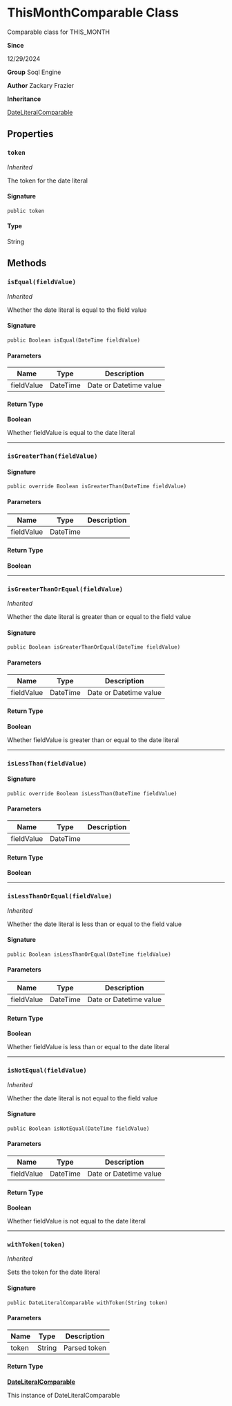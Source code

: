 # ThisMonthComparable Class

Comparable class for THIS_MONTH

**Since** 

12/29/2024

**Group** Soql Engine

**Author** Zackary Frazier

**Inheritance**

[DateLiteralComparable](DateLiteralComparable.md)

## Properties
### `token`

*Inherited*

The token for the date literal

#### Signature
```apex
public token
```

#### Type
String

## Methods
### `isEqual(fieldValue)`

*Inherited*

Whether the date literal is equal to the field value

#### Signature
```apex
public Boolean isEqual(DateTime fieldValue)
```

#### Parameters
| Name | Type | Description |
|------|------|-------------|
| fieldValue | DateTime | Date or Datetime value |

#### Return Type
**Boolean**

Whether fieldValue is equal to the date literal

---

### `isGreaterThan(fieldValue)`

#### Signature
```apex
public override Boolean isGreaterThan(DateTime fieldValue)
```

#### Parameters
| Name | Type | Description |
|------|------|-------------|
| fieldValue | DateTime |  |

#### Return Type
**Boolean**

---

### `isGreaterThanOrEqual(fieldValue)`

*Inherited*

Whether the date literal is greater than or equal to the field value

#### Signature
```apex
public Boolean isGreaterThanOrEqual(DateTime fieldValue)
```

#### Parameters
| Name | Type | Description |
|------|------|-------------|
| fieldValue | DateTime | Date or Datetime value |

#### Return Type
**Boolean**

Whether fieldValue is greater than or equal to the date literal

---

### `isLessThan(fieldValue)`

#### Signature
```apex
public override Boolean isLessThan(DateTime fieldValue)
```

#### Parameters
| Name | Type | Description |
|------|------|-------------|
| fieldValue | DateTime |  |

#### Return Type
**Boolean**

---

### `isLessThanOrEqual(fieldValue)`

*Inherited*

Whether the date literal is less than or equal to the field value

#### Signature
```apex
public Boolean isLessThanOrEqual(DateTime fieldValue)
```

#### Parameters
| Name | Type | Description |
|------|------|-------------|
| fieldValue | DateTime | Date or Datetime value |

#### Return Type
**Boolean**

Whether fieldValue is less than or equal to the date literal

---

### `isNotEqual(fieldValue)`

*Inherited*

Whether the date literal is not equal to the field value

#### Signature
```apex
public Boolean isNotEqual(DateTime fieldValue)
```

#### Parameters
| Name | Type | Description |
|------|------|-------------|
| fieldValue | DateTime | Date or Datetime value |

#### Return Type
**Boolean**

Whether fieldValue is not equal to the date literal

---

### `withToken(token)`

*Inherited*

Sets the token for the date literal

#### Signature
```apex
public DateLiteralComparable withToken(String token)
```

#### Parameters
| Name | Type | Description |
|------|------|-------------|
| token | String | Parsed token |

#### Return Type
**[DateLiteralComparable](DateLiteralComparable.md)**

This instance of DateLiteralComparable